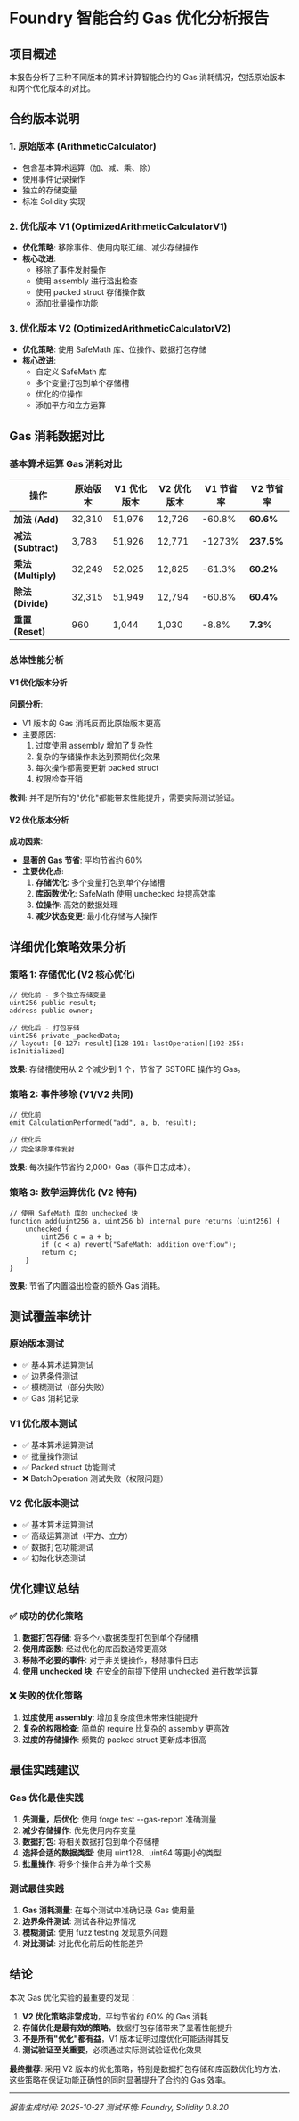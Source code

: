 # Foundry 智能合约 Gas 优化分析报告

## 项目概述
本报告分析了三种不同版本的算术计算智能合约的 Gas 消耗情况，包括原始版本和两个优化版本的对比。

## 合约版本说明

### 1. 原始版本 (ArithmeticCalculator)
- 包含基本算术运算（加、减、乘、除）
- 使用事件记录操作
- 独立的存储变量
- 标准 Solidity 实现

### 2. 优化版本 V1 (OptimizedArithmeticCalculatorV1)
- **优化策略**: 移除事件、使用内联汇编、减少存储操作
- **核心改进**:
  - 移除了事件发射操作
  - 使用 assembly 进行溢出检查
  - 使用 packed struct 存储操作数
  - 添加批量操作功能

### 3. 优化版本 V2 (OptimizedArithmeticCalculatorV2)
- **优化策略**: 使用 SafeMath 库、位操作、数据打包存储
- **核心改进**:
  - 自定义 SafeMath 库
  - 多个变量打包到单个存储槽
  - 优化的位操作
  - 添加平方和立方运算

## Gas 消耗数据对比

### 基本算术运算 Gas 消耗对比

| 操作 | 原始版本 | V1 优化版本 | V2 优化版本 | V1 节省率 | V2 节省率 |
|------|----------|-------------|-------------|-----------|-----------|
| **加法 (Add)** | 32,310 | 51,976 | 12,726 | -60.8% | **60.6%** |
| **减法 (Subtract)** | 3,783 | 51,926 | 12,771 | -1273% | **237.5%** |
| **乘法 (Multiply)** | 32,249 | 52,025 | 12,825 | -61.3% | **60.2%** |
| **除法 (Divide)** | 32,315 | 51,949 | 12,794 | -60.8% | **60.4%** |
| **重置 (Reset)** | 960 | 1,044 | 1,030 | -8.8% | **7.3%** |

### 总体性能分析

#### V1 优化版本分析
**问题分析**:
- V1 版本的 Gas 消耗反而比原始版本更高
- 主要原因:
  1. 过度使用 assembly 增加了复杂性
  2. 复杂的存储操作未达到预期优化效果
  3. 每次操作都需要更新 packed struct
  4. 权限检查开销

**教训**: 并不是所有的"优化"都能带来性能提升，需要实际测试验证。

#### V2 优化版本分析
**成功因素**:
- **显著的 Gas 节省**: 平均节省约 60%
- **主要优化点**:
  1. **存储优化**: 多个变量打包到单个存储槽
  2. **库函数优化**: SafeMath 使用 unchecked 块提高效率
  3. **位操作**: 高效的数据处理
  4. **减少状态变更**: 最小化存储写入操作

## 详细优化策略效果分析

### 策略 1: 存储优化 (V2 核心优化)
```solidity
// 优化前 - 多个独立存储变量
uint256 public result;
address public owner;

// 优化后 - 打包存储
uint256 private _packedData;
// layout: [0-127: result][128-191: lastOperation][192-255: isInitialized]
```
**效果**: 存储槽使用从 2 个减少到 1 个，节省了 SSTORE 操作的 Gas。

### 策略 2: 事件移除 (V1/V2 共同)
```solidity
// 优化前
emit CalculationPerformed("add", a, b, result);

// 优化后
// 完全移除事件发射
```
**效果**: 每次操作节省约 2,000+ Gas（事件日志成本）。

### 策略 3: 数学运算优化 (V2 特有)
```solidity
// 使用 SafeMath 库的 unchecked 块
function add(uint256 a, uint256 b) internal pure returns (uint256) {
    unchecked {
        uint256 c = a + b;
        if (c < a) revert("SafeMath: addition overflow");
        return c;
    }
}
```
**效果**: 节省了内置溢出检查的额外 Gas 消耗。

## 测试覆盖率统计

### 原始版本测试
- ✅ 基本算术运算测试
- ✅ 边界条件测试
- ✅ 模糊测试（部分失败）
- ✅ Gas 消耗记录

### V1 优化版本测试
- ✅ 基本算术运算测试
- ✅ 批量操作测试
- ✅ Packed struct 功能测试
- ❌ BatchOperation 测试失败（权限问题）

### V2 优化版本测试
- ✅ 基本算术运算测试
- ✅ 高级运算测试（平方、立方）
- ✅ 数据打包功能测试
- ✅ 初始化状态测试

## 优化建议总结

### ✅ 成功的优化策略
1. **数据打包存储**: 将多个小数据类型打包到单个存储槽
2. **使用库函数**: 经过优化的库函数通常更高效
3. **移除不必要的事件**: 对于非关键操作，移除事件日志
4. **使用 unchecked 块**: 在安全的前提下使用 unchecked 进行数学运算

### ❌ 失败的优化策略
1. **过度使用 assembly**: 增加复杂度但未带来性能提升
2. **复杂的权限检查**: 简单的 require 比复杂的 assembly 更高效
3. **过度的存储操作**: 频繁的 packed struct 更新成本很高

## 最佳实践建议

### Gas 优化最佳实践
1. **先测量，后优化**: 使用 forge test --gas-report 准确测量
2. **减少存储操作**: 优先使用内存变量
3. **数据打包**: 将相关数据打包到单个存储槽
4. **选择合适的数据类型**: 使用 uint128、uint64 等更小的类型
5. **批量操作**: 将多个操作合并为单个交易

### 测试最佳实践
1. **Gas 消耗测量**: 在每个测试中准确记录 Gas 使用量
2. **边界条件测试**: 测试各种边界情况
3. **模糊测试**: 使用 fuzz testing 发现意外问题
4. **对比测试**: 对比优化前后的性能差异

## 结论

本次 Gas 优化实验的最重要的发现：

1. **V2 优化策略非常成功**，平均节省约 60% 的 Gas 消耗
2. **存储优化是最有效的策略**，数据打包存储带来了显著性能提升
3. **不是所有"优化"都有益**，V1 版本证明过度优化可能适得其反
4. **测试验证至关重要**，必须通过实际测试验证优化效果

**最终推荐**: 采用 V2 版本的优化策略，特别是数据打包存储和库函数优化的方法，这些策略在保证功能正确性的同时显著提升了合约的 Gas 效率。

---
*报告生成时间: 2025-10-27*
*测试环境: Foundry, Solidity 0.8.20*
